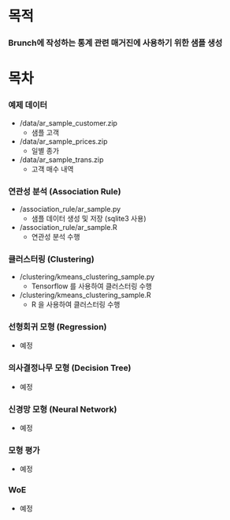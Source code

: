 # 목적
### Brunch에 작성하는 통계 관련 매거진에 사용하기 위한 샘플 생성


# 목차
### 예제 데이터
- /data/ar_sample_customer.zip
  - 샘플 고객
- /data/ar_sample_prices.zip      
  - 일별 종가      
- /data/ar_sample_trans.zip
  - 고객 매수 내역

### 연관성 분석 (Association Rule)
- /association_rule/ar_sample.py   
  - 샘플 데이터 생성 및 저장 (sqlite3 사용)   
- /association_rule/ar_sample.R   
  - 연관성 분석 수행   

### 클러스터링 (Clustering)   
- /clustering/kmeans_clustering_sample.py   
  - Tensorflow 를 사용하여 클러스터링 수행   
- /clustering/kmeans_clustering_sample.R   
  - R 을 사용하여 클러스터링 수행   

### 선형회귀 모형 (Regression)   
- 예정   

### 의사결정나무 모형 (Decision Tree)   
- 예정   

### 신경망 모형 (Neural Network)   
- 예정   

### 모형 평가   
- 예정   

### WoE   
- 예정   

